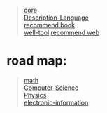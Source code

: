 > [core](./core/core_theory.md)   
> [Description-Language](./core/Description-Language.md)           
> [recommend book](./well_book.md)      
> [well-tool](./core/well_tool.md)
> [recommend web](./core/well_web.md)
# road map:
>  [math](./Study-Plan/math.md)     
>  [Computer-Science](./Study-Plan/computer-science.md)     
>  [Physics](./Study-Plan/physics.md)       
>  [electronic-information](./Study-Plan/electronic-information.md)



